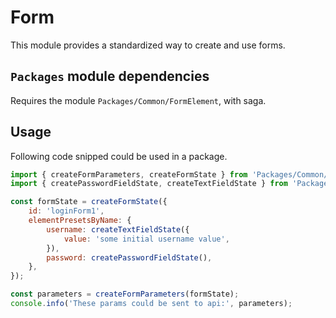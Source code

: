 # Form
This module provides a standardized way to create and use forms.

## `Packages` module dependencies
Requires the module `Packages/Common/FormElement`, with saga.

## Usage
Following code snipped could be used in a package.
```javascript
import { createFormParameters, createFormState } from 'Packages/Common/Form';
import { createPasswordFieldState, createTextFieldState } from 'Packages/Common/FormElement';

const formState = createFormState({
    id: 'loginForm1',
    elementPresetsByName: {
        username: createTextFieldState({
            value: 'some initial username value',
        }),
        password: createPasswordFieldState(),
    },
});

const parameters = createFormParameters(formState);
console.info('These params could be sent to api:', parameters);
```